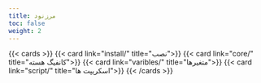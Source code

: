 ```yaml
---
title: مرزنود
toc: false
weight: 2
---
```


{{< cards >}}
  {{< card link="install/" title="نصب">}}
  {{< card link="core/" title="کانفیگ هسته">}}
  {{< card link="varibles/" title="متغیرها">}}
  {{< card link="script/" title="اسکریپت ها">}}
{{< /cards >}}